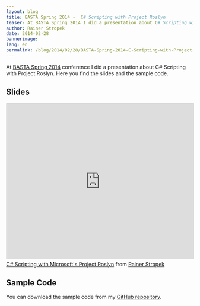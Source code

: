 ```yaml
---
layout: blog
title: BASTA Spring 2014 -  C# Scripting with Project Roslyn
teaser: At BASTA Spring 2014 I did a presentation about C# Scripting with Project Roslyn. Here you find the slides and the sample code.
author: Rainer Stropek
date: 2014-02-28
bannerimage: 
lang: en
permalink: /blog/2014/02/28/BASTA-Spring-2014-C-Scripting-with-Project-Roslyn
---
```


<p>At <a href="http://www.basta.net" target="_blank">BASTA Spring 2014</a> conference I did a presentation about C# Scripting with Project Roslyn. Here you find the slides and the sample code.</p><h2>Slides</h2><div class="videoWrapper">
  <iframe src="http://www.slideshare.net/slideshow/embed_code/31748796?rel=0" width="512" height="421" frameborder="0" marginwidth="0" marginheight="0" scrolling="no" style="border:1px solid #CCC; border-width:1px 1px 0; margin-bottom:5px; max-width: 100%;" allowfullscreen="allowfullscreen"></iframe>
</div><div class="imageCaption">
  <a href="https://www.slideshare.net/rstropek/c-scripting-with-microsofts-project-roslyn" title="C# Scripting with Microsoft's Project Roslyn" target="_blank">C# Scripting with Microsoft's Project Roslyn</a> from <a href="http://www.slideshare.net/rstropek" target="_blank">Rainer Stropek</a></div><h2>Sample Code</h2><p>You can download the sample code from my <a href="https://github.com/rstropek/Samples/tree/master/RoslynScripting" target="_blank">GitHub repository</a>.</p>